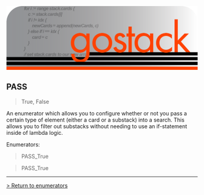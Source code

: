 ![Banner](../../images/gostack_SmallerTransparent.png)

<h2>PASS</h2>

 > True, False

An enumerator which allows you to configure whether or not you pass a certain type of element (either a card or a substack) into a search.  This allows you to filter out substacks without needing to use an if-statement inside of lambda logic.

Enumerators:
 > PASS_True

 > PASS_True

 ---

 [> Return to enumerators](../enumsAPI.md)